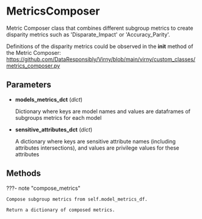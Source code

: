 # MetricsComposer

Metric Composer class that combines different subgroup metrics to create disparity metrics  such as 'Disparate_Impact' or 'Accuracy_Parity'.

Definitions of the disparity metrics could be observed in the __init__ method of the Metric Composer:  https://github.com/DataResponsibly/Virny/blob/main/virny/custom_classes/metrics_composer.py

## Parameters

- **models_metrics_dct** (*dict*)

    Dictionary where keys are model names and values are dataframes of subgroups metrics for each model

- **sensitive_attributes_dct** (*dict*)

    A dictionary where keys are sensitive attribute names (including attributes intersections),  and values are privilege values for these attributes




## Methods

???- note "compose_metrics"

    Compose subgroup metrics from self.model_metrics_df.

    Return a dictionary of composed metrics.

    
